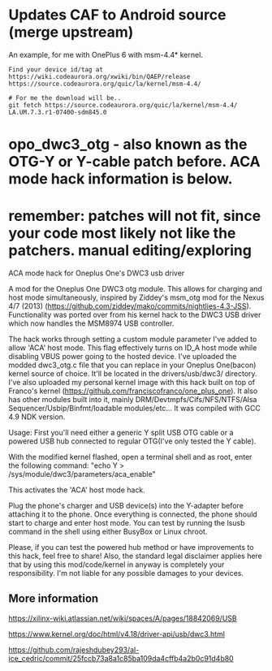 # Updates CAF to Android source (merge upstream)

An example, for me with OnePlus 6 with msm-4.4* kernel.
```
Find your device id/tag at https://wiki.codeaurora.org/xwiki/bin/QAEP/release
https://source.codeaurora.org/quic/la/kernel/msm-4.4/

# For me the download will be..
git fetch https://source.codeaurora.org/quic/la/kernel/msm-4.4/ LA.UM.7.3.r1-07400-sdm845.0
```
# opo_dwc3_otg - also known as the OTG-Y or Y-cable patch before. ACA mode hack information is below.
# remember: patches will not fit, since your code most likely not like the patchers. manual editing/exploring

ACA mode hack for Oneplus One's DWC3 usb driver

A mod for the Oneplus One DWC3 otg module. This allows for charging and host mode simultaneously, inspired by Ziddey's msm_otg mod for the Nexus 4/7 (2013) (https://github.com/ziddey/mako/commits/nightlies-4.3-JSS). Functionality was ported over from his kernel hack to the DWC3 USB driver which now handles the MSM8974 USB controller. 

The hack works through setting a custom module parameter I've added to allow 'ACA' host mode. This flag effectively turns on ID_A host mode while disabling VBUS power going to the hosted device. I've uploaded the modded dwc3_otg.c file that you can replace in your Oneplus One(bacon) kernel source of choice. It'll be located in the drivers/usb/dwc3/ directory. I've also uploaded my personal kernel image with this hack built on top of Franco's kernel (https://github.com/franciscofranco/one_plus_one). It also has other modules built into it, mainly DRM/Devtmpfs/Cifs/NFS/NTFS/Alsa Sequencer/Usbip/Binfmt/loadable modules/etc... It was compiled with GCC 4.9 NDK version.

Usage:
First you'll need either a generic Y split USB OTG cable or a powered USB hub connected to regular OTG(I've only tested the Y cable).

With the modified kernel flashed, open a terminal shell and as root, enter the following command:
"echo Y > /sys/module/dwc3/parameters/aca_enable"

This activates the 'ACA' host mode hack.

Plug the phone's charger and USB device(s) into the Y-adapter before attaching it to the phone. Once everything is connected, the phone should start to charge and enter host mode. You can test by running the lsusb command in the shell using either BusyBox or Linux chroot.

Please, if you can test the powered hub method or have improvements to this hack, feel free to share! Also, the standard legal disclaimer applies here that by using this mod/code/kernel in anyway is completely your responsibility. I'm not liable for any possible damages to your devices.

## More information

https://xilinx-wiki.atlassian.net/wiki/spaces/A/pages/18842069/USB

https://www.kernel.org/doc/html/v4.18/driver-api/usb/dwc3.html

https://github.com/rajeshdubey293/al-ice_cedric/commit/25fccb73a8a1c85ba109da4cffb4a2b0c91d4b80
